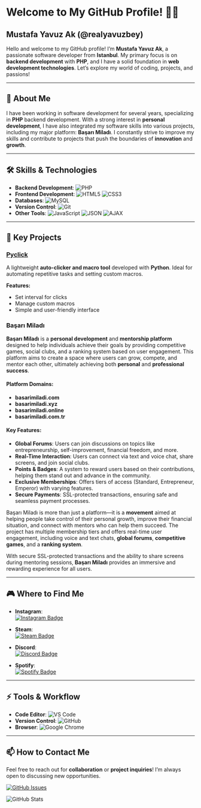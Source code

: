 # Welcome to My GitHub Profile! 👨‍💻

## Mustafa Yavuz Ak (@realyavuzbey)

Hello and welcome to my GitHub profile! I’m **Mustafa Yavuz Ak**, a passionate software developer from **Istanbul**. My primary focus is on **backend development** with **PHP**, and I have a solid foundation in **web development technologies**. Let’s explore my world of coding, projects, and passions!

---

## 📜 About Me

I have been working in software development for several years, specializing in **PHP** backend development. With a strong interest in **personal development**, I have also integrated my software skills into various projects, including my major platform: **Başarı Miladı**. I constantly strive to improve my skills and contribute to projects that push the boundaries of **innovation** and **growth**.

---

## 🛠 Skills & Technologies

- **Backend Development**: ![PHP](https://img.shields.io/badge/-PHP-777BB4?logo=php&logoColor=white)  
- **Frontend Development**: ![HTML5](https://img.shields.io/badge/-HTML5-E34F26?logo=html5&logoColor=white) ![CSS3](https://img.shields.io/badge/-CSS3-1572B6?logo=css3&logoColor=white)  
- **Databases**: ![MySQL](https://img.shields.io/badge/-MySQL-4479A1?logo=mysql&logoColor=white)  
- **Version Control**: ![Git](https://img.shields.io/badge/-Git-F05032?logo=git&logoColor=white)  
- **Other Tools**: ![JavaScript](https://img.shields.io/badge/-JavaScript-F7DF1E?logo=javascript&logoColor=black) ![JSON](https://img.shields.io/badge/-JSON-000000?logo=json&logoColor=white) ![AJAX](https://img.shields.io/badge/-AJAX-00599C?logo=ajax&logoColor=white)

---

## 🚀 Key Projects

### [Pyclick](https://github.com/realyavuzbeyad/auto-clicker-macro)
A lightweight **auto-clicker and macro tool** developed with **Python**. Ideal for automating repetitive tasks and setting custom macros.

**Features:**
- Set interval for clicks
- Manage custom macros
- Simple and user-friendly interface

### Başarı Miladı

**Başarı Miladı** is a **personal development** and **mentorship platform** designed to help individuals achieve their goals by providing competitive games, social clubs, and a ranking system based on user engagement. This platform aims to create a space where users can grow, compete, and mentor each other, ultimately achieving both **personal** and **professional success**.

#### **Platform Domains:**
- **basarimiladi.com**
- **basarimiladi.xyz**
- **basarimiladi.online**
- **basarimiladi.com.tr**

#### **Key Features:**
- **Global Forums**: Users can join discussions on topics like entrepreneurship, self-improvement, financial freedom, and more.
- **Real-Time Interaction**: Users can connect via text and voice chat, share screens, and join social clubs.
- **Points & Badges**: A system to reward users based on their contributions, helping them stand out and advance in the community.
- **Exclusive Memberships**: Offers tiers of access (Standard, Entrepreneur, Emperor) with varying features.
- **Secure Payments**: SSL-protected transactions, ensuring safe and seamless payment processes.

Başarı Miladı is more than just a platform—it is a **movement** aimed at helping people take control of their personal growth, improve their financial situation, and connect with mentors who can help them succeed. The project has multiple membership tiers and offers real-time user engagement, including voice and text chats, **global forums**, **competitive games**, and a **ranking system**.

With secure SSL-protected transactions and the ability to share screens during mentoring sessions, **Başarı Miladı** provides an immersive and rewarding experience for all users.

---

## 🎮 Where to Find Me

- **Instagram**:  
  [![Instagram Badge](https://img.shields.io/badge/@realyavuzbey-E4405F?logo=instagram&logoColor=white)](https://www.instagram.com/realyavuzbey)

- **Steam**:  
  [![Steam Badge](https://img.shields.io/badge/♆%20Տ%20Λ%20Ƭ%20Ʋ%20Ʀ%20Ɲ%20♆-000000?logo=steam&logoColor=white)](https://steamcommunity.com/id/saturntheking)

- **Discord**:  
  [![Discord Badge](https://img.shields.io/badge/@hizlivedengesiz-7289DA?logo=discord&logoColor=white)](https://discordapp.com/users/hizlivedengesiz)

- **Spotify**:  
  [![Spotify Badge](https://img.shields.io/badge/Listen%20on%20Spotify-1DB954?logo=spotify&logoColor=white)](https://open.spotify.com/playlist/6x11UxMCht0JU1F9vvkrUG)

---

## ⚡ Tools & Workflow

- **Code Editor**: ![VS Code](https://img.shields.io/badge/-VS%20Code-007ACC?logo=visual-studio-code&logoColor=white)
- **Version Control**: ![GitHub](https://img.shields.io/badge/-GitHub-181717?logo=github&logoColor=white)
- **Browser**: ![Google Chrome](https://img.shields.io/badge/-Google%20Chrome-4285F4?logo=google-chrome&logoColor=white)

---

## 📫 How to Contact Me

Feel free to reach out for **collaboration** or **project inquiries**! I’m always open to discussing new opportunities.

[![GitHub Issues](https://img.shields.io/badge/Create%20Issue-blue?logo=github)](https://github.com/realyavuzbey/realyavuzbey/issues)

![GitHub Stats](https://github-readme-stats.vercel.app/api?username=realyavuzbey&show_icons=true&theme=dark&title_color=FF0000&icon_color=FF0000&text_color=FFFFFF&bg_color=000000)
